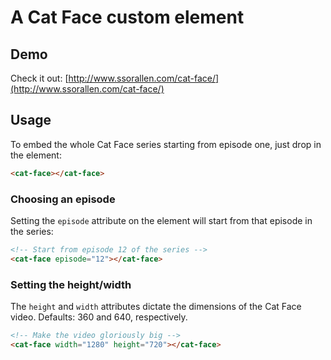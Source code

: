 # A Cat Face custom element

## Demo

Check it out:
[http://www.ssorallen.com/cat-face/](http://www.ssorallen.com/cat-face/)

## Usage

To embed the whole Cat Face series starting from episode one, just drop in the
element:

```html
<cat-face></cat-face>
```

### Choosing an episode

Setting the `episode` attribute on the element will start from that episode in
the series:

```html
<!-- Start from episode 12 of the series -->
<cat-face episode="12"></cat-face>
```

### Setting the height/width

The `height` and `width` attributes dictate the dimensions of the Cat Face
video. Defaults: 360 and 640, respectively.

```html
<!-- Make the video gloriously big -->
<cat-face width="1280" height="720"></cat-face>
```
